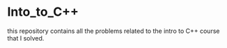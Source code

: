 # Into_to_C++
this repository contains all the problems related to the intro to C++ course that I solved.
